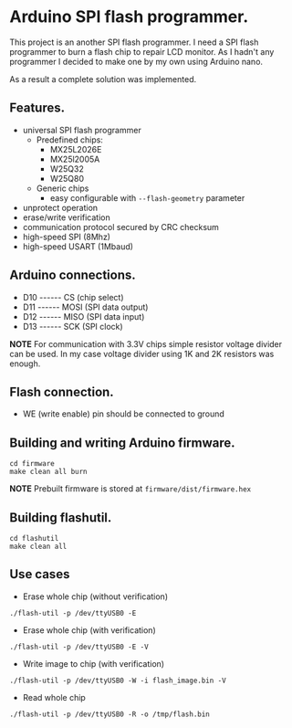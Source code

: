 # Arduino SPI flash programmer.

This project is an another SPI flash programmer. I need a SPI flash programmer to burn a flash chip to repair LCD monitor. As I hadn't any programmer I decided to make one by my own using Arduino nano. 

As a result a complete solution was implemented.

## Features.
  * universal SPI flash programmer
    * Predefined chips:
        * MX25L2026E
        * MX25l2005A
        * W25Q32
        * W25Q80
    * Generic chips
        * easy configurable with ``--flash-geometry`` parameter
  * unprotect operation
  * erase/write verification
  * communication protocol secured by CRC checksum
  * high-speed SPI (8Mhz)
  * high-speed USART (1Mbaud)

## Arduino connections.
  * D10 ------ CS   (chip select)
  * D11 ------ MOSI (SPI data output)
  * D12 ------ MISO (SPI data input)
  * D13 ------ SCK  (SPI clock)

**NOTE** For communication with 3.3V chips simple resistor voltage divider can be used. In my case voltage divider using 1K and 2K resistors was enough.

## Flash connection.
  * WE (write enable) pin should be connected to ground

## Building and writing Arduino firmware.
```
cd firmware
make clean all burn
```
**NOTE** Prebuilt firmware is stored at ``firmware/dist/firmware.hex``

## Building flashutil.
```
cd flashutil
make clean all
```

## Use cases
  * Erase whole chip (without verification)
```
./flash-util -p /dev/ttyUSB0 -E
```
  * Erase whole chip (with verification)
```
./flash-util -p /dev/ttyUSB0 -E -V
```
  * Write image to chip (with verification)
```
./flash-util -p /dev/ttyUSB0 -W -i flash_image.bin -V
```
  * Read whole chip
```
./flash-util -p /dev/ttyUSB0 -R -o /tmp/flash.bin 
```